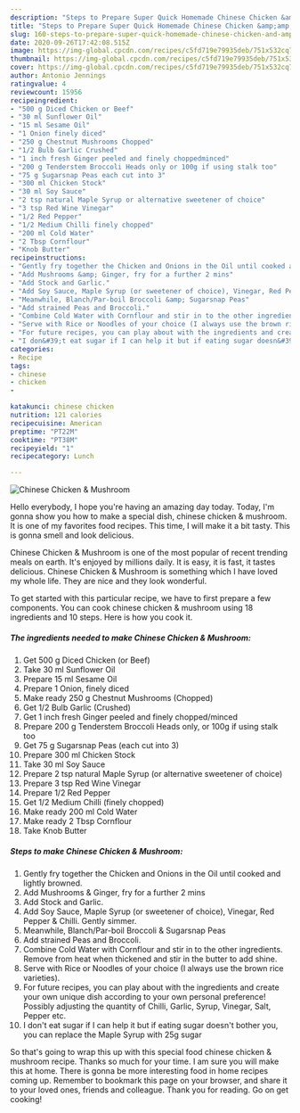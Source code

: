 ```yaml
---
description: "Steps to Prepare Super Quick Homemade Chinese Chicken &amp;amp; Mushroom"
title: "Steps to Prepare Super Quick Homemade Chinese Chicken &amp;amp; Mushroom"
slug: 160-steps-to-prepare-super-quick-homemade-chinese-chicken-and-amp-mushroom
date: 2020-09-26T17:42:08.515Z
image: https://img-global.cpcdn.com/recipes/c5fd719e79935deb/751x532cq70/chinese-chicken-mushroom-recipe-main-photo.jpg
thumbnail: https://img-global.cpcdn.com/recipes/c5fd719e79935deb/751x532cq70/chinese-chicken-mushroom-recipe-main-photo.jpg
cover: https://img-global.cpcdn.com/recipes/c5fd719e79935deb/751x532cq70/chinese-chicken-mushroom-recipe-main-photo.jpg
author: Antonio Jennings
ratingvalue: 4
reviewcount: 15956
recipeingredient:
- "500 g Diced Chicken or Beef"
- "30 ml Sunflower Oil"
- "15 ml Sesame Oil"
- "1 Onion finely diced"
- "250 g Chestnut Mushrooms Chopped"
- "1/2 Bulb Garlic Crushed"
- "1 inch fresh Ginger peeled and finely choppedminced"
- "200 g Tenderstem Broccoli Heads only or 100g if using stalk too"
- "75 g Sugarsnap Peas each cut into 3"
- "300 ml Chicken Stock"
- "30 ml Soy Sauce"
- "2 tsp natural Maple Syrup or alternative sweetener of choice"
- "3 tsp Red Wine Vinegar"
- "1/2 Red Pepper"
- "1/2 Medium Chilli finely chopped"
- "200 ml Cold Water"
- "2 Tbsp Cornflour"
- "Knob Butter"
recipeinstructions:
- "Gently fry together the Chicken and Onions in the Oil until cooked and lightly browned."
- "Add Mushrooms &amp; Ginger, fry for a further 2 mins"
- "Add Stock and Garlic."
- "Add Soy Sauce, Maple Syrup (or sweetener of choice), Vinegar, Red Pepper &amp; Chilli. Gently simmer."
- "Meanwhile, Blanch/Par-boil Broccoli &amp; Sugarsnap Peas"
- "Add strained Peas and Broccoli."
- "Combine Cold Water with Cornflour and stir in to the other ingredients. Remove from heat when thickened and stir in the butter to add shine."
- "Serve with Rice or Noodles of your choice (I always use the brown rice varieties)."
- "For future recipes, you can play about with the ingredients and create your own unique dish according to your own personal preference! Possibly adjusting the quantity of Chilli, Garlic, Syrup, Vinegar, Salt, Pepper etc."
- "I don&#39;t eat sugar if I can help it but if eating sugar doesn&#39;t bother you, you can replace the Maple Syrup with 25g sugar"
categories:
- Recipe
tags:
- chinese
- chicken
- 

katakunci: chinese chicken  
nutrition: 121 calories
recipecuisine: American
preptime: "PT22M"
cooktime: "PT38M"
recipeyield: "1"
recipecategory: Lunch

---
```



![Chinese Chicken &amp; Mushroom](https://img-global.cpcdn.com/recipes/c5fd719e79935deb/751x532cq70/chinese-chicken-mushroom-recipe-main-photo.jpg)

Hello everybody, I hope you're having an amazing day today. Today, I'm gonna show you how to make a special dish, chinese chicken &amp; mushroom. It is one of my favorites food recipes. This time, I will make it a bit tasty. This is gonna smell and look delicious.



Chinese Chicken &amp; Mushroom is one of the most popular of recent trending meals on earth. It's enjoyed by millions daily. It is easy, it is fast, it tastes delicious. Chinese Chicken &amp; Mushroom is something which I have loved my whole life. They are nice and they look wonderful.


To get started with this particular recipe, we have to first prepare a few components. You can cook chinese chicken &amp; mushroom using 18 ingredients and 10 steps. Here is how you cook it.

<!--inarticleads1-->

##### The ingredients needed to make Chinese Chicken &amp; Mushroom:

1. Get 500 g Diced Chicken (or Beef)
1. Take 30 ml Sunflower Oil
1. Prepare 15 ml Sesame Oil
1. Prepare 1 Onion, finely diced
1. Make ready 250 g Chestnut Mushrooms (Chopped)
1. Get 1/2 Bulb Garlic (Crushed)
1. Get 1 inch fresh Ginger peeled and finely chopped/minced
1. Prepare 200 g Tenderstem Broccoli Heads only, or 100g if using stalk too
1. Get 75 g Sugarsnap Peas (each cut into 3)
1. Prepare 300 ml Chicken Stock
1. Take 30 ml Soy Sauce
1. Prepare 2 tsp natural Maple Syrup (or alternative sweetener of choice)
1. Prepare 3 tsp Red Wine Vinegar
1. Prepare 1/2 Red Pepper
1. Get 1/2 Medium Chilli (finely chopped)
1. Make ready 200 ml Cold Water
1. Make ready 2 Tbsp Cornflour
1. Take Knob Butter




<!--inarticleads2-->

##### Steps to make Chinese Chicken &amp; Mushroom:

1. Gently fry together the Chicken and Onions in the Oil until cooked and lightly browned.
1. Add Mushrooms &amp; Ginger, fry for a further 2 mins
1. Add Stock and Garlic.
1. Add Soy Sauce, Maple Syrup (or sweetener of choice), Vinegar, Red Pepper &amp; Chilli. Gently simmer.
1. Meanwhile, Blanch/Par-boil Broccoli &amp; Sugarsnap Peas
1. Add strained Peas and Broccoli.
1. Combine Cold Water with Cornflour and stir in to the other ingredients. Remove from heat when thickened and stir in the butter to add shine.
1. Serve with Rice or Noodles of your choice (I always use the brown rice varieties).
1. For future recipes, you can play about with the ingredients and create your own unique dish according to your own personal preference! Possibly adjusting the quantity of Chilli, Garlic, Syrup, Vinegar, Salt, Pepper etc.
1. I don&#39;t eat sugar if I can help it but if eating sugar doesn&#39;t bother you, you can replace the Maple Syrup with 25g sugar




So that's going to wrap this up with this special food chinese chicken &amp; mushroom recipe. Thanks so much for your time. I am sure you will make this at home. There is gonna be more interesting food in home recipes coming up. Remember to bookmark this page on your browser, and share it to your loved ones, friends and colleague. Thank you for reading. Go on get cooking!
